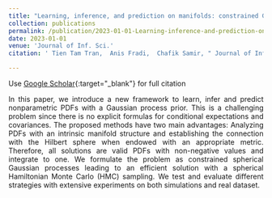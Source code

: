```yaml
---
title: "Learning, inference, and prediction on manifolds: constrained Gaussian processes on PDFs"
collection: publications
permalink: /publication/2023-01-01-Learning-inference-and-prediction-on-probability-density-functions-with-constrained-Gaussian-processes
date: 2023-01-01
venue: 'Journal of Inf. Sci.'
citation: ' Tien Tam Tran,  Anis Fradi,  Chafik Samir, " Journal of Inf. Sci., 2023.'

---
```


Use [Google Scholar](https://scholar.google.com/scholar?q=Learning,+inference,+and+prediction+on+probability+density+functions+with+constrained+Gaussian+processes){:target="_blank"} for full citation

<p align="justify">
In this paper, we introduce a new framework to learn, infer and predict 
nonparametric PDFs with a Gaussian process prior. This is a challenging 
problem since there is no explicit formulas for conditional expectations 
and covariances. The proposed methods have two main advantages: Analyzing 
PDFs with an intrinsic manifold structure and establishing the connection
 with the Hilbert sphere when endowed with an appropriate metric. 
Therefore, all solutions are valid PDFs with non-negative values and 
integrate to one. We formulate the problem as constrained spherical 
Gaussian processes leading to an efficient solution with a spherical 
Hamiltonian Monte Carlo (HMC) sampling. We test and evaluate different 
strategies with extensive experiments on both simulations and real dataset.
</p>

